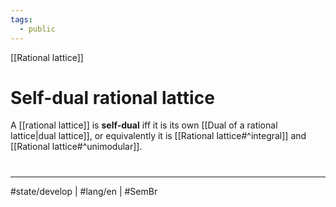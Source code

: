 ```yaml
---
tags:
  - public
---
```

[[Rational lattice]]
# Self-dual rational lattice

A [[rational lattice]] is **self-dual** iff it is its own [[Dual of a rational lattice|dual lattice]], or equivalently it is [[Rational lattice#^integral]] and [[Rational lattice#^unimodular]].

#
---
#state/develop | #lang/en | #SemBr

